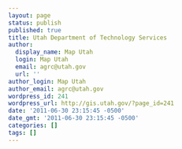 ```yaml
---
layout: page
status: publish
published: true
title: Utah Department of Technology Services
author:
  display_name: Map Utah
  login: Map Utah
  email: agrc@utah.gov
  url: ''
author_login: Map Utah
author_email: agrc@utah.gov
wordpress_id: 241
wordpress_url: http://gis.utah.gov/?page_id=241
date: '2011-06-30 23:15:45 -0500'
date_gmt: '2011-06-30 23:15:45 -0500'
categories: []
tags: []
---
```


